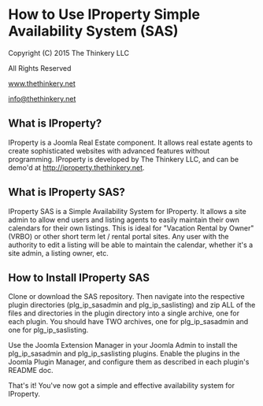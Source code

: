 How to Use IProperty Simple Availability System (SAS)
=====================================================
Copyright (C) 2015 The Thinkery LLC

All Rights Reserved

www.thethinkery.net

info@thethinkery.net

What is IProperty?
------------------
IProperty is a Joomla Real Estate component. It allows real estate agents to create sophisticated websites with advanced features without programming.
IProperty is developed by The Thinkery LLC, and can be demo'd at http://iproperty.thethinkery.net.

What is IProperty SAS?
----------------------
IProperty SAS is a Simple Availability System for IProperty. It allows a site admin to allow end users and listing agents to easily maintain their own calendars for their own listings.
This is ideal for "Vacation Rental by Owner" (VRBO) or other short term let / rental portal sites. 
Any user with the authority to edit a listing will be able to maintain the calendar, whether it's a site admin, a listing owner, etc.

How to Install IProperty SAS
----------------------------
Clone or download the SAS repository. Then navigate into the respective plugin directories (plg_ip_sasadmin and plg_ip_saslisting) and zip ALL of the files and directories in the plugin directory into a single archive, one for each plugin. You should have TWO archives, one for plg_ip_sasadmin and one for plg_ip_saslisting.

Use the Joomla Extension Manager in your Joomla Admin to install the plg_ip_sasadmin and plg_ip_saslisting plugins. 
Enable the plugins in the Joomla Plugin Manager, and configure them as described in each plugin's README doc.

That's it! You've now got a simple and effective availability system for IProperty.
